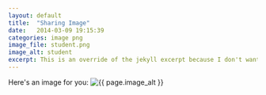 ```yaml
---
layout: default
title:  "Sharing Image"
date:   2014-03-09 19:15:39
categories: image png
image_file: student.png
image_alt: student
excerpt: This is an override of the jekyll excerpt because I don't want an image showing on the home page.
---
```


Here's an image for you:
<img src="{{ site.baseurl }}/images/{{ page.image_file }}" alt="{{ page.image_alt }}">

[jekyll-gh]: https://github.com/mojombo/jekyll
[jekyll]:    http://jekyllrb.com
